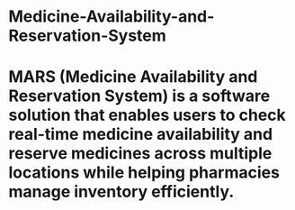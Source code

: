 # Medicine-Availability-and-Reservation-System
# MARS (Medicine Availability and Reservation System) is a software solution that enables users to check real-time medicine availability and reserve medicines across multiple locations while helping pharmacies manage inventory efficiently.
